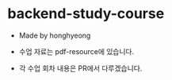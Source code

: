 # backend-study-course

- Made by honghyeong

- 수업 자료는 pdf-resource에 있습니다.

- 각 수업 회차 내용은 PR에서 다루겠습니다. 
